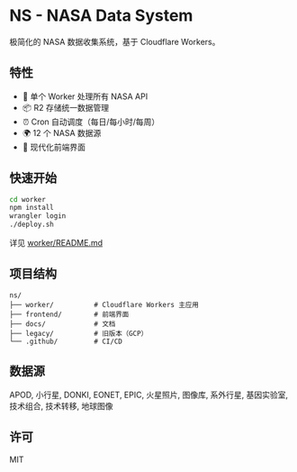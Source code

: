 # NS - NASA Data System

极简化的 NASA 数据收集系统，基于 Cloudflare Workers。

## 特性

- 🚀 单个 Worker 处理所有 NASA API
- 📦 R2 存储统一数据管理
- ⏰ Cron 自动调度（每日/每小时/每周）
- 🌍 12 个 NASA 数据源
- 🎨 现代化前端界面

## 快速开始

```bash
cd worker
npm install
wrangler login
./deploy.sh
```

详见 [worker/README.md](worker/README.md)

## 项目结构

```
ns/
├── worker/          # Cloudflare Workers 主应用
├── frontend/        # 前端界面
├── docs/            # 文档
├── legacy/          # 旧版本（GCP）
└── .github/         # CI/CD
```

## 数据源

APOD, 小行星, DONKI, EONET, EPIC, 火星照片, 图像库, 系外行星, 基因实验室, 技术组合, 技术转移, 地球图像

## 许可

MIT
